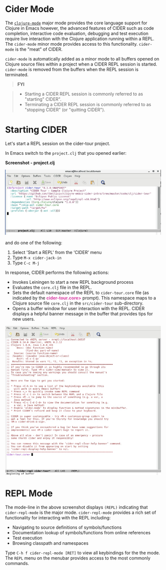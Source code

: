 # Cider Mode

The [`clojure-mode`](https://github.com/clojure-emacs/clojure-mode) major mode provides the core language support for Clojure in Emacs however, the advanced features of CIDER such as code completion, interactive code evaluation, debugging and test execution require live interaction with the Clojure application running within a REPL. The `cider-mode` minor mode provides access to this functionality. `cider-mode` is the "meat" of CIDER.

`cider-mode` is automatically added as a minor mode to all buffers opened on Clojure source files within a project when a CIDER REPL session is started. `cider-mode` is removed from the buffers when the REPL session is terminated.

> **FYI**

> * Starting a CIDER REPL session is commonly referred to as "starting" CIDER".
> * Terminating a CIDER REPL session is commonly referred to as "stopping CIDER" (or "quitting CIDER").

# Starting CIDER

Let's start a REPL session on the cider-tour project.

In Emacs switch to the `project.clj` that you opened earlier: 

**Screenshot - project.clj**


![Clojure source - core.clj](images/project_clj.jpg)

and do one of the following:

1. Select 'Start a REPL' from the 'CIDER' menu
2. Type `M-x cider-jack-in`
3. Type `C-c M-j`

In response, CIDER performs the following actions:

* Invokes Leiningen to start a new REPL background process
* Evaluates the `core.clj` file in the REPL.
* Sets the default namespace of the REPL to `cider-tour.core` file (as indicated by the <span style="font-weight: bold; color:#d83da3">cider-tour.core&gt;</span> prompt). This namespace maps to a Clojure source file `core.clj` in the `src/cider-tour` sub-directory.
* Opens a buffer window for user interaction with the REPL. CIDER displays a helpful banner message in the buffer that provides tips for new users.

![CIDER REPL Buffer Window](images/cider_start_repl.jpg)

# REPL Mode

The mode-line in the above screenshot displays `(REPL)` indicating that `cider-repl-mode` is the major mode. `cider-repl-mode` provides a rich set of functionality for interacting with the REPL including:

* Navigating to source definitions of symbols/functions
* Documentation lookup of symbols/functions from online references
* Test execution
* Browsing classpath and namespaces

Type `C-h f cider-repl-mode [RET]` to view all keybindings for the the mode. The `REPL` menu on the menubar provides access to the most commonly commands.




